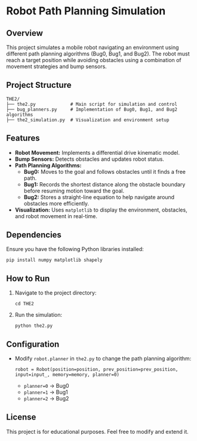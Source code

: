 Robot Path Planning Simulation
==============================

Overview
--------

This project simulates a mobile robot navigating an environment using different path planning algorithms (Bug0, Bug1, and Bug2). The robot must reach a target position while avoiding obstacles using a combination of movement strategies and bump sensors.

Project Structure
-----------------

```
THE2/
├── the2.py             # Main script for simulation and control
├── bug_planners.py     # Implementation of Bug0, Bug1, and Bug2 algorithms
├── the2_simulation.py  # Visualization and environment setup

```

Features
--------

-   **Robot Movement:** Implements a differential drive kinematic model.
-   **Bump Sensors:** Detects obstacles and updates robot status.
-   **Path Planning Algorithms:**
    -   **Bug0:** Moves to the goal and follows obstacles until it finds a free path.
    -   **Bug1:** Records the shortest distance along the obstacle boundary before resuming motion toward the goal.
    -   **Bug2:** Stores a straight-line equation to help navigate around obstacles more efficiently.
-   **Visualization:** Uses `matplotlib` to display the environment, obstacles, and robot movement in real-time.

Dependencies
------------

Ensure you have the following Python libraries installed:

```
pip install numpy matplotlib shapely

```

How to Run
----------

1.  Navigate to the project directory:

    ```
    cd THE2

    ```

2.  Run the simulation:

    ```
    python the2.py

    ```

Configuration
-------------

-   Modify `robot.planner` in `the2.py` to change the path planning algorithm:

    ```
    robot = Robot(position=position, prev_position=prev_position, input=input_, memory=memory, planner=0)

    ```

    -   `planner=0` → Bug0
    -   `planner=1` → Bug1
    -   `planner=2` → Bug2

License
-------

This project is for educational purposes. Feel free to modify and extend it.
